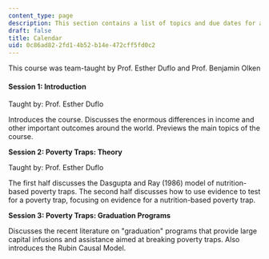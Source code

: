```yaml
---
content_type: page
description: This section contains a list of topics and due dates for assignments.
draft: false
title: Calendar
uid: 0c86ad82-2fd1-4b52-b14e-472cff5fd0c2
---
```

This course was team-taught by Prof. Esther Duflo and Prof. Benjamin Olken

#### **Session 1: Introduction**

Taught by: Prof. Esther Duflo

Introduces the course. Discusses the enormous differences in income and other important outcomes around the world. Previews the main topics of the course.

**Session 2: Poverty Traps: Theory**

Taught by: Prof. Esther Duflo

The first half discusses the Dasgupta and Ray (1986) model of nutrition-based poverty traps. The second half discusses how to use evidence to test for a poverty trap, focusing on evidence for a nutrition-based poverty trap.

**Session 3: Poverty Traps: Graduation Programs**

Discusses the recent literature on "graduation" programs that provide large capital infusions and assistance aimed at breaking poverty traps. Also introduces the Rubin Causal Model.
